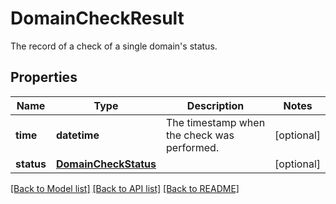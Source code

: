 # DomainCheckResult

The record of a check of a single domain's status.

## Properties

| Name       | Type                                          | Description                                 | Notes      |
| ---------- | --------------------------------------------- | ------------------------------------------- | ---------- |
| **time**   | **datetime**                                  | The timestamp when the check was performed. | [optional] |
| **status** | [**DomainCheckStatus**](DomainCheckStatus.md) |                                             | [optional] |

[[Back to Model list]](../README.md#documentation-for-models) [[Back to API list]](../README.md#documentation-for-api-endpoints) [[Back to README]](../README.md)
